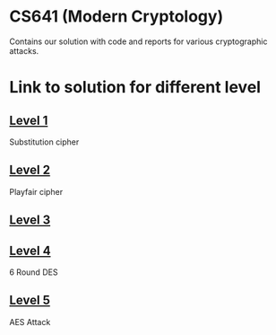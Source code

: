 # CS641 (Modern Cryptology)
Contains our solution with code and reports for various cryptographic attacks.


# Link to solution for different level

## [Level 1](./Level_1/)

Substitution cipher

## [Level 2](./Level_2/)

Playfair cipher

## [Level 3](./Level_3/)

## [Level 4](./Level_4/)
6 Round DES 

## [Level 5](./Level_5/)
AES Attack
